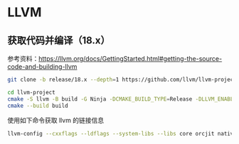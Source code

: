 # LLVM

## 获取代码并编译（18.x）
参考资料：https://llvm.org/docs/GettingStarted.html#getting-the-source-code-and-building-llvm
```bash
git clone -b release/18.x --depth=1 https://github.com/llvm/llvm-project.git

cd llvm-project
cmake -S llvm -B build -G Ninja -DCMAKE_BUILD_TYPE=Release -DLLVM_ENABLE_PROJECTS="clang;clang-tools-extra;cross-project-tests;libc;libclc;lld;lldb;openmp;polly;pstl".
cmake --build build
```

使用如下命令获取 llvm 的链接信息
```bash
llvm-config --cxxflags --ldflags --system-libs --libs core orcjit native
```